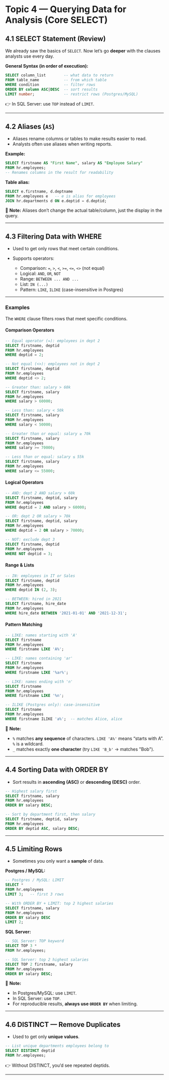 # Topic 4 — Querying Data for Analysis (Core SELECT)

## 4.1 SELECT Statement (Review)

We already saw the basics of `SELECT`.
Now let’s go **deeper** with the clauses analysts use every day.

**General Syntax (in order of execution):**

```sql
SELECT column_list        -- what data to return
FROM table_name           -- from which table
WHERE condition           -- filter rows
ORDER BY column ASC|DESC  -- sort results
LIMIT number;             -- restrict rows (Postgres/MySQL)
```

👉 In SQL Server: use `TOP` instead of `LIMIT`.

---

## 4.2 Aliases (`AS`)

* Aliases rename columns or tables to make results easier to read.
* Analysts often use aliases when writing reports.

**Example:**

```sql
SELECT firstname AS "First Name", salary AS "Employee Salary"
FROM hr.employees;
-- Renames columns in the result for readability
```

**Table alias:**

```sql
SELECT e.firstname, d.deptname
FROM hr.employees e   -- e is alias for employees
JOIN hr.departments d ON e.deptid = d.deptid;
```

📝 **Note:** Aliases don’t change the actual table/column, just the display in the query.

---

## 4.3 Filtering Data with WHERE

* Used to get only rows that meet certain conditions.
* Supports operators:

  * Comparison: `=`, `>`, `<`, `>=`, `<=`, `<>` (not equal)
  * Logical: `AND`, `OR`, `NOT`
  * Range: `BETWEEN ... AND ...`
  * List: `IN (...)`
  * Pattern: `LIKE`, `ILIKE` (case-insensitive in Postgres)

---

### Examples

The `WHERE` clause filters rows that meet specific conditions.

#### Comparison Operators

```sql
-- Equal operator (=): employees in dept 2
SELECT firstname, deptid
FROM hr.employees
WHERE deptid = 2;

-- Not equal (<>): employees not in dept 2
SELECT firstname, deptid
FROM hr.employees
WHERE deptid <> 2;

-- Greater than: salary > 60k
SELECT firstname, salary
FROM hr.employees
WHERE salary > 60000;

-- Less than: salary < 50k
SELECT firstname, salary
FROM hr.employees
WHERE salary < 50000;

-- Greater than or equal: salary ≥ 70k
SELECT firstname, salary
FROM hr.employees
WHERE salary >= 70000;

-- Less than or equal: salary ≤ 55k
SELECT firstname, salary
FROM hr.employees
WHERE salary <= 55000;
```

#### Logical Operators

```sql
-- AND: dept 2 AND salary > 60k
SELECT firstname, deptid, salary
FROM hr.employees
WHERE deptid = 2 AND salary > 60000;

-- OR: dept 2 OR salary > 70k
SELECT firstname, deptid, salary
FROM hr.employees
WHERE deptid = 2 OR salary > 70000;

-- NOT: exclude dept 3
SELECT firstname, deptid
FROM hr.employees
WHERE NOT deptid = 3;
```

#### Range & Lists

```sql
-- IN: employees in IT or Sales
SELECT firstname, deptid
FROM hr.employees
WHERE deptid IN (2, 3);

-- BETWEEN: hired in 2021
SELECT firstname, hire_date
FROM hr.employees
WHERE hire_date BETWEEN '2021-01-01' AND '2021-12-31';
```

#### Pattern Matching

```sql
-- LIKE: names starting with 'A'
SELECT firstname
FROM hr.employees
WHERE firstname LIKE 'A%';

-- LIKE: names containing 'ar'
SELECT firstname
FROM hr.employees
WHERE firstname LIKE '%ar%';

-- LIKE: names ending with 'n'
SELECT firstname
FROM hr.employees
WHERE firstname LIKE '%n';

-- ILIKE (Postgres only): case-insensitive
SELECT firstname
FROM hr.employees
WHERE firstname ILIKE 'a%';  -- matches Alice, alice
```

📝 **Note:**

* `%` matches **any sequence** of characters. `LIKE 'A%'` means “starts with A”. `%` is a wildcard.
* `_` matches exactly **one character** (try `LIKE 'B_b'` → matches "Bob").

---

## 4.4 Sorting Data with ORDER BY

* Sort results in **ascending (ASC)** or **descending (DESC)** order.

```sql
-- Highest salary first
SELECT firstname, salary
FROM hr.employees
ORDER BY salary DESC;

-- Sort by department first, then salary
SELECT firstname, deptid, salary
FROM hr.employees
ORDER BY deptid ASC, salary DESC;
```

---

## 4.5 Limiting Rows

* Sometimes you only want a **sample** of data.

**Postgres / MySQL:**

```sql
-- Postgres / MySQL: LIMIT
SELECT *
FROM hr.employees
LIMIT 3;   -- first 3 rows

-- With ORDER BY + LIMIT: top 2 highest salaries
SELECT firstname, salary
FROM hr.employees
ORDER BY salary DESC
LIMIT 2;
```

**SQL Server:**

```sql
-- SQL Server: TOP keyword
SELECT TOP 3 *
FROM hr.employees;

-- SQL Server: top 2 highest salaries
SELECT TOP 2 firstname, salary
FROM hr.employees
ORDER BY salary DESC;
```

📝 **Note:**

* In Postgres/MySQL: use `LIMIT`.
* In SQL Server: use `TOP`.
* For reproducible results, **always use `ORDER BY`** when limiting.

---

## 4.6 DISTINCT — Remove Duplicates

* Used to get only **unique values**.

```sql
-- List unique departments employees belong to
SELECT DISTINCT deptid
FROM hr.employees;
```

👉 Without DISTINCT, you’d see repeated deptids.

---
